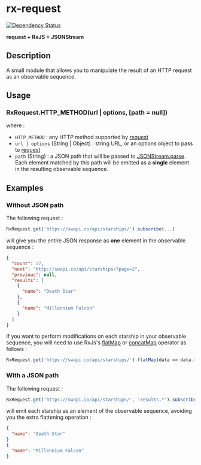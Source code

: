 # rx-request
[![Dependency Status](https://img.shields.io/david/WaldoJeffers/rx-request.svg?style=flat-square)](https://david-dm.org/WaldoJeffers/rx-request)

**request + RxJS + JSONStream**

## Description
A small module that allows you to manipulate the result of an HTTP request as an observable sequence.

## Usage
### RxRequest.HTTP_METHOD(url | options, [path = null])
where :
* `HTTP_METHOD` : any HTTP method supported by [request](https://github.com/request/request#convenience-methods)
* `url | options` (String | Object) : string URL, or an options object to pass to [request](https://github.com/request/request#requestoptions-callback)
* `path` (String) : a JSON path that will be passed to [JSONStream.parse](https://github.com/dominictarr/JSONStream#jsonstreamparsepath). Each element matched by this path will be emitted as a **single** element in the resulting observable sequence.

## Examples
### Without JSON path
The following request :
```js
RxRequest.get('https://swapi.co/api/starships/').subscribe(...)
```
will give you the entire JSON response as **one** element in the observable sequence :
```json
{
  "count": 37,
  "next": "http://swapi.co/api/starships/?page=2",
  "previous": null,
  "results": [
    {
      "name": "Death Star"
    },
    {
      "name": "Millennium Falcon"
    }
  ]
}
```
If you want to perform modifications on each starship in your observable sequence, you will need to use RxJs's [flatMap](https://github.com/Reactive-Extensions/RxJS/blob/master/doc/api/core/operators/selectmany.md) or [concatMap](https://github.com/Reactive-Extensions/RxJS/blob/master/doc/api/core/operators/concatmap.md) operator as follows :
```js
RxRequest.get('https://swapi.co/api/starships/').flatMap(data => data.results).subscribe(...)
```

### With a JSON path
The following request :
```js
RxRequest.get('https://swapi.co/api/starships/', 'results.*').subscribe(...)
```

will emit each starship as an element of the observable sequence, avoiding you the extra flattening operation :
```json
{
  "name": "Death Star"
}
{
  "name": "Millennium Falcon"
}
```

